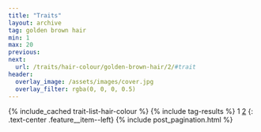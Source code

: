 ```yaml
---
title: "Traits"
layout: archive
tag: golden brown hair
min: 1
max: 20
previous:
next:
  url: /traits/hair-colour/golden-brown-hair/2/#trait
header:
  overlay_image: /assets/images/cover.jpg
  overlay_filter: rgba(0, 0, 0, 0.5)
---
```

{% include_cached trait-list-hair-colour %}
{% include tag-results %}
1 [2](/traits/hair-colour/golden-brown-hair/2/#trait) 
{: .text-center .feature__item--left}
{% include post_pagination.html %}

